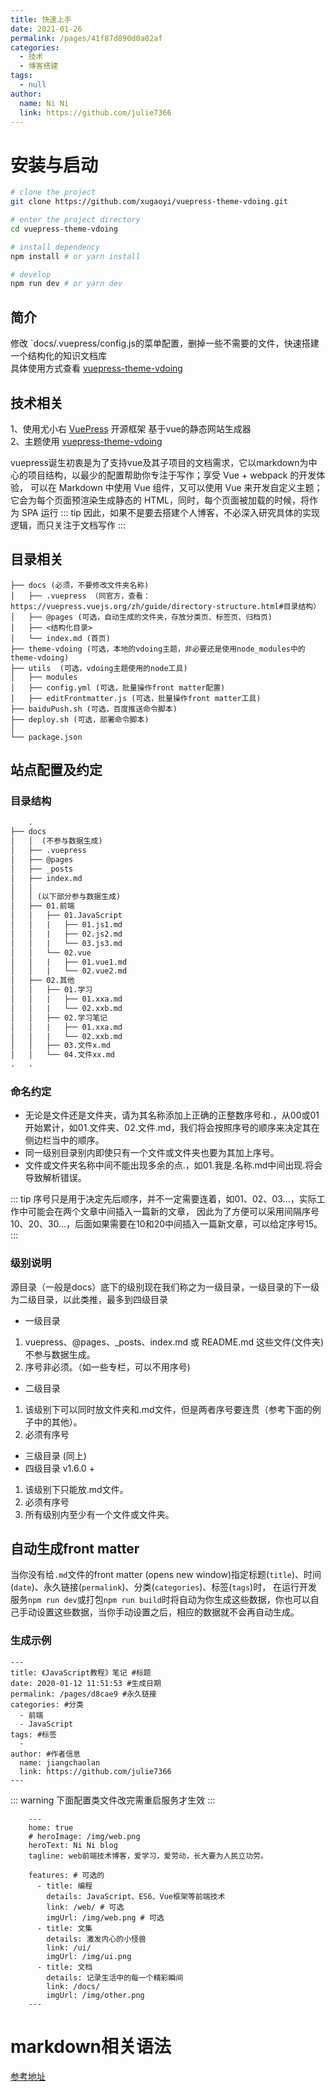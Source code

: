 ```yaml
---
title: 快速上手
date: 2021-01-26
permalink: /pages/41f87d890d0a02af
categories: 
  - 技术
  - 博客搭建
tags: 
  - null
author: 
  name: Ni Ni
  link: https://github.com/julie7366
---
```


# 安装与启动
``` sh
# clone the project
git clone https://github.com/xugaoyi/vuepress-theme-vdoing.git

# enter the project directory
cd vuepress-theme-vdoing

# install dependency
npm install # or yarn install

# develop
npm run dev # or yarn dev
```
## 简介
修改 `docs/.vuepress/config.js的菜单配置，删掉一些不需要的文件，快速搭建一个结构化的知识文档库</br>
具体使用方式查看 [vuepress-theme-vdoing](https://doc.xugaoyi.com/)

## 技术相关

1、使用尤小右 [VuePress](https://www.vuepress.cn/) 开源框架 基于vue的静态网站生成器</br>
2、主题使用 [vuepress-theme-vdoing](https://doc.xugaoyi.com/)

vuepress诞生初衷是为了支持vue及其子项目的文档需求，它以markdown为中心的项目结构，以最少的配置帮助你专注于写作；享受 Vue + webpack 的开发体验，
可以在 Markdown 中使用 Vue 组件，又可以使用 Vue 来开发自定义主题；它会为每个页面预渲染生成静态的 HTML，同时，每个页面被加载的时候，将作为 SPA 运行
::: tip
因此，如果不是要去搭建个人博客，不必深入研究具体的实现逻辑，而只关注于文档写作
:::

## 目录相关

```.
├── docs (必须，不要修改文件夹名称)
│   ├── .vuepress （同官方，查看：https://vuepress.vuejs.org/zh/guide/directory-structure.html#目录结构）
│   ├── @pages (可选，自动生成的文件夹，存放分类页、标签页、归档页)
│   ├── <结构化目录>
│   └── index.md (首页)
├── theme-vdoing (可选，本地的vdoing主题，非必要还是使用node_modules中的theme-vdoing)
├── utils  (可选，vdoing主题使用的node工具)
│   ├── modules
│   ├── config.yml (可选，批量操作front matter配置)
│   ├── editFrontmatter.js (可选，批量操作front matter工具)
├── baiduPush.sh (可选，百度推送命令脚本)
├── deploy.sh (可选，部署命令脚本)
│
└── package.json
```

## 站点配置及约定

### 目录结构

```html
	.
├── docs
│   │  (不参与数据生成)
│   ├── .vuepress
│   ├── @pages
│   ├── _posts
│   ├── index.md
│   │
│   │ (以下部分参与数据生成)
│   ├── 01.前端
│   │   ├── 01.JavaScript
│   │   |   ├── 01.js1.md
│   │   |   ├── 02.js2.md
│   │   |   └── 03.js3.md
│   │   └── 02.vue
│   │   |   ├── 01.vue1.md
│   │   |   └── 02.vue2.md
│   ├── 02.其他
│   │   ├── 01.学习
│   │   |   ├── 01.xxa.md
│   │   |   └── 02.xxb.md
│   │   ├── 02.学习笔记
│   │   |   ├── 01.xxa.md
│   │   |   └── 02.xxb.md
│   │   ├── 03.文件x.md
│   │   └── 04.文件xx.md
.   .
```
### 命名约定
- 无论是文件还是文件夹，请为其名称添加上正确的正整数序号和.，从00或01开始累计，如01.文件夹、02.文件.md，我们将会按照序号的顺序来决定其在侧边栏当中的顺序。
- 同一级别目录别内即使只有一个文件或文件夹也要为其加上序号。
- 文件或文件夹名称中间不能出现多余的点.，如01.我是.名称.md中间出现.将会导致解析错误。

::: tip
序号只是用于决定先后顺序，并不一定需要连着，如01、02、03...，实际工作中可能会在两个文章中间插入一篇新的文章，
因此为了方便可以采用间隔序号10、20、30...，后面如果需要在10和20中间插入一篇新文章，可以给定序号15。
:::

### 级别说明
源目录（一般是docs）底下的级别现在我们称之为一级目录，一级目录的下一级为二级目录，以此类推，最多到四级目录

- 一级目录
1. vuepress、@pages、_posts、index.md 或 README.md 这些文件(文件夹)不参与数据生成。
2. 序号非必须。（如一些专栏，可以不用序号)

- 二级目录
1. 该级别下可以同时放文件夹和.md文件，但是两者序号要连贯（参考下面的例子中的其他）。
2. 必须有序号
- 三级目录
(同上)
- 四级目录 v1.6.0 +
1. 该级别下只能放.md文件。
2. 必须有序号
3. 所有级别内至少有一个文件或文件夹。

##  自动生成front matter
当你没有给`.md`文件的front matter (opens new window)指定标题(`title`)、时间(`date`)、永久链接(`permalink`)、分类(`categories`)、标签(`tags`)时，
在运行开发服务`npm run dev`或打包`npm run build`时将自动为你生成这些数据，你也可以自己手动设置这些数据，当你手动设置之后，相应的数据就不会再自动生成。

### 生成示例
```
---
title: 《JavaScript教程》笔记 #标题
date: 2020-01-12 11:51:53 #生成日期
permalink: /pages/d8cae9 #永久链接
categories: #分类
  - 前端
  - JavaScript
tags: #标签
  - 
author: #作者信息
  name: jiangchaolan
  link: https://github.com/julie7366
---
```
::: warning
下面配置类文件改完需重启服务才生效
:::

```
	---
	home: true
	# heroImage: /img/web.png
	heroText: Ni Ni blog
	tagline: web前端技术博客，爱学习，爱劳动，长大要为人民立功劳。
	
	features: # 可选的
	  - title: 编程
	    details: JavaScript、ES6、Vue框架等前端技术
	    link: /web/ # 可选
	    imgUrl: /img/web.png # 可选
	  - title: 文集
	    details: 激发内心的小怪兽
	    link: /ui/
	    imgUrl: /img/ui.png
	  - title: 文档
	    details: 记录生活中的每一个精彩瞬间
	    link: /docs/
	    imgUrl: /img/other.png
	---
```

# markdown相关语法

[参考地址](https://doc.xugaoyi.com/pages/d0d7eb/#%E8%AF%AD%E6%B3%95)


